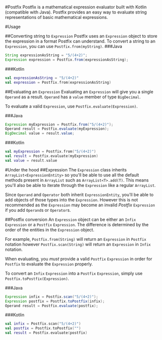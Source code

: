 #Postfix
Postfix is a mathematical expression evaluator built with Kotlin (compatible with Java). Postfix provides an easy way to evaluate string representations of basic mathematical expressions.

#Usage

##Converting string to `Expression`
Postfix uses an `Expression` object to store the expression in a format Postfix can understand. To convert a string to an `Expression`, you can use `Postfix.from(myString)`.
###Java
```Java
String expressionAsString = "5/(4+2)";
Expression expression = Postfix.from(expressionAsString);
```
###Kotlin
```Kotlin
val expressionAsString = "5/(4+2)"
val expression = Postfix.from(expressionAsString)
```

##Evaluating an `Expression`
Evaluating an `Expression` will give you a single `Operand` as a result. `Operand` has a `value` member of type `BigDecimal`.

To evaluate a valid `Expression`, use `Postfix.evaluate(Expression)`.

###Java
```Java
Expression myExpression = Postfix.from("5/(4+2)");
Operand result = Postfix.evaluate(myExpression);
BigDecimal value = result.value;
```

###Kotlin
```Kotlin
val myExpression = Postfix.from("5/(4+2)")
val result = Postfix.evaluate(myExpression)
val value = result.value
```

#Under the hood
##Expression
The `Expression` class inherits `ArrayList<ExpressionEntity>` so you'll be able to use all the default methods present in `ArrayList` such as `ArrayList<T>.add(T)`. This means you'll also be able to iterate through the `Expression` like a regular `ArrayList`. 

Since `Operand` and `Operator` both inherit `ExpressionEntity`, you'll be able to add objects of those types into the `Expression`. However this is not recommended as the `Expression` may become an invalid *Postfix* `Expression` if you add `Operand`s or `Operator`s.

##Postfix conversion
An `Expression` object can be either an `Infix` `Expression` or a `Postfix` `Expression`. The difference is determined by the order of the entities in the `Expression` object. 

For example, `Postfix.from(String)` will return an `Expression` in `Postfix` notation however `Postfix.scan(String)` will return an `Expression` in `Infix` notation.

When evaluating, you *must* provide a valid `Postfix` `Expression` in order for `Postfix` to evaluate the `Expression` properly.

To convert an `Infix` `Expression` into a `Postfix` `Expression`, simply use `Postfix.toPostfix(Expression)`.

###Java
```Java
Expression infix = Postfix.scan("5/(4+2)");
Expression postfix = Postfix.toPostfix(infix);
Operand result = Postfix.evaluate(postfix);
```

###Kotlin
```Kotlin
val infix = Postfix.scan("5/(4+2)")
val postfix = Postfix.toPostfix("")
val result = Postfix.evaluate(postfix)
```